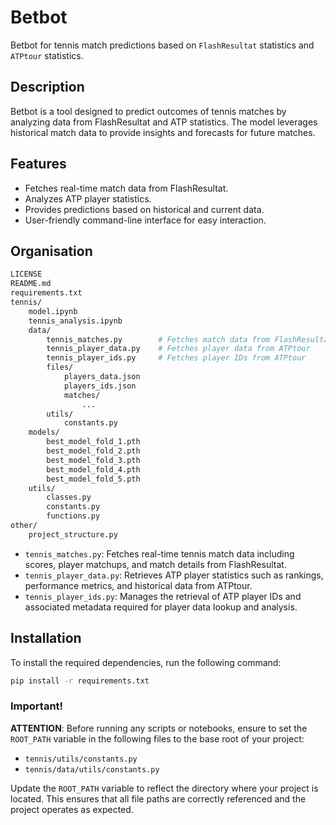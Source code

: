 # Betbot

Betbot for tennis match predictions based on `FlashResultat` statistics and `ATPtour` statistics.

## Description

Betbot is a tool designed to predict outcomes of tennis matches by analyzing data from FlashResultat and ATP statistics. The model leverages historical match data to provide insights and forecasts for future matches.

## Features

- Fetches real-time match data from FlashResultat.
- Analyzes ATP player statistics.
- Provides predictions based on historical and current data.
- User-friendly command-line interface for easy interaction.

## Organisation

```bash
LICENSE
README.md
requirements.txt
tennis/
    model.ipynb
    tennis_analysis.ipynb
    data/
        tennis_matches.py        # Fetches match data from FlashResultat
        tennis_player_data.py    # Fetches player data from ATPtour
        tennis_player_ids.py     # Fetches player IDs from ATPtour
        files/
            players_data.json
            players_ids.json
            matches/
                ...
        utils/
            constants.py
    models/
        best_model_fold_1.pth
        best_model_fold_2.pth
        best_model_fold_3.pth
        best_model_fold_4.pth
        best_model_fold_5.pth
    utils/
        classes.py
        constants.py
        functions.py
other/
    project_structure.py
```

- `tennis_matches.py`: Fetches real-time tennis match data including scores, player matchups, and match details from FlashResultat.
- `tennis_player_data.py`: Retrieves ATP player statistics such as rankings, performance metrics, and historical data from ATPtour.
- `tennis_player_ids.py`: Manages the retrieval of ATP player IDs and associated metadata required for player data lookup and analysis.


## Installation

To install the required dependencies, run the following command:

```bash
pip install -r requirements.txt
```

### Important!

**ATTENTION**: Before running any scripts or notebooks, ensure to set the `ROOT_PATH` variable in the following files to the base root of your project:

- `tennis/utils/constants.py`
- `tennis/data/utils/constants.py`

Update the `ROOT_PATH` variable to reflect the directory where your project is located. This ensures that all file paths are correctly referenced and the project operates as expected.
